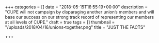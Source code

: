 +++
categories = []
date = "2018-05-15T16:55:19+00:00"
description = "CUPE will not campaign by disparaging another union’s members and will base our success on our strong track record of representing our members at all levels of CUPE."
draft = true
tags = []
thumbnail = "/uploads/2018/04/16/unions-together.png"
title = "JUST THE FACTS"

+++
